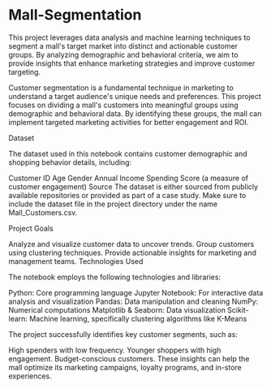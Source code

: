 # Mall-Segmentation

This project leverages data analysis and machine learning techniques to segment a mall's target market into distinct and actionable customer groups. By analyzing demographic and behavioral criteria, we aim to provide insights that enhance marketing strategies and improve customer targeting.

Customer segmentation is a fundamental technique in marketing to understand a target audience's unique needs and preferences. This project focuses on dividing a mall's customers into meaningful groups using demographic and behavioral data. By identifying these groups, the mall can implement targeted marketing activities for better engagement and ROI.

Dataset

The dataset used in this notebook contains customer demographic and shopping behavior details, including:

Customer ID
Age
Gender
Annual Income
Spending Score (a measure of customer engagement)
Source
The dataset is either sourced from publicly available repositories or provided as part of a case study. Make sure to include the dataset file in the project directory under the name Mall_Customers.csv.

Project Goals

Analyze and visualize customer data to uncover trends.
Group customers using clustering techniques.
Provide actionable insights for marketing and management teams.
Technologies Used

The notebook employs the following technologies and libraries:

Python: Core programming language
Jupyter Notebook: For interactive data analysis and visualization
Pandas: Data manipulation and cleaning
NumPy: Numerical computations
Matplotlib & Seaborn: Data visualization
Scikit-learn: Machine learning, specifically clustering algorithms like K-Means

The project successfully identifies key customer segments, such as:

High spenders with low frequency.
Younger shoppers with high engagement.
Budget-conscious customers.
These insights can help the mall optimize its marketing campaigns, loyalty programs, and in-store experiences.


